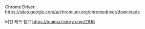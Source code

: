Chrome Driver
https://sites.google.com/a/chromium.org/chromedriver/downloads

버전 체크 참고
https://mainia.tistory.com/2616
